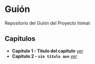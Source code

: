 Guión
=====

Repositorio del Guión del Proyecto Inimat

## Capitulos

* **Capitulo 1 - Titulo del capitulo** [*ver*](./capitulos/capitulo-1.md)
* **Capitulo 2 - `sin titulo aun`** [*ver*](./capitulos/capitulo-2.md)

  
